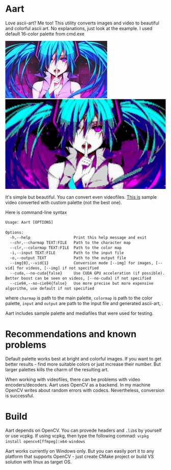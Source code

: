 # Aart
Love ascii-art? Me too! This utility converts images and video to beautiful and colorful ascii art.
No explanations, just look at the example. I used default 16-color palette from cmd.exe

![Image](aart/test.jpg) 
![Image](aart/ascii-art.png) 

It's simple but beautiful. You can convert even videofiles.
[This is](https://youtu.be/HAmjZi_CUzo) sample video converted with custom palette (not the best one).

Here is command-line syntax
```
Usage: Aart [OPTIONS]

Options:
  -h,--help                   Print this help message and exit
  --chr,--charmap TEXT:FILE   Path to the character map
  --clr,--colormap TEXT:FILE  Path to the color map
  -i,--input TEXT:FILE        Path to the input file
  -o,--output TEXT            Path to the output file
  --img{0},--vid{1}           Conversion mode [--img] for images, [--vid] for videos, [--img] if not specified
  --cuda,--no-cuda{false}     Use CUDA GPU acceleration (if possible). Better boost can be seen on videos, [--no-cuda] if not specified
  --cie94,--no-cie94{false}   Use more precise but more expensive algorithm, use default if not specified
```
where `charmap` is path to the main palette, `colormap` is path to the color palette, `input` and `output` are path to the input file and generated ascii-art, .

Aart includes sample palette and mediafiles that were used for testing.

# Recommendations and known problems
Default palette works best at bright and colorful images. If you want to get better results - find more suitable colors or just increase their number.
But larger palettes kills the charm of the resulting art.

When working with videofiles, there can be problems with video encoders/decoders. Aart uses OpenCV as a backend.
In my machine OpenCV writes about random errors with codecs. Nevertheless, conversion is successful.

# Build
Aart depends on OpenCV. You can provede headers and `.lib`s by yourself or use vcpkg.
If using vcpkg, then type the following commad:
```vcpkg install opencv4[ffmpeg]:x64-windows```

Aart works currently on Windows only. But you can easily port it to any platform that supports OpenCV - just create CMake project
or build VS solution with linux as target OS.
